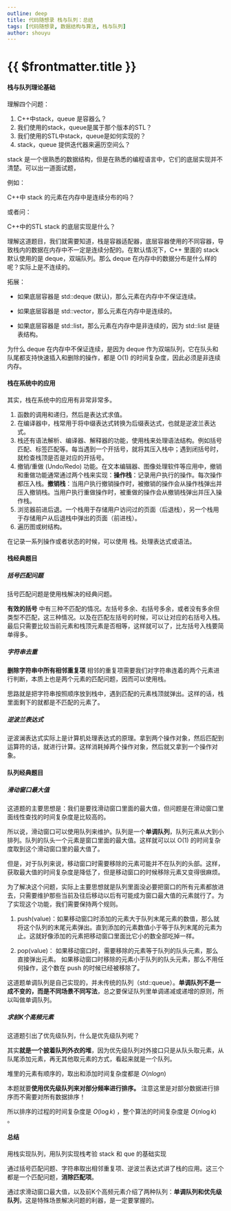 ```yaml
---
outline: deep
title: 代码随想录 栈与队列：总结
tags: [代码随想录, 数据结构与算法, 栈与队列]
author: shouyu
---
```


# {{ $frontmatter.title }}

#### 栈与队列理论基础

理解四个问题：

1. C++中stack，queue 是容器么？
2. 我们使用的stack，queue是属于那个版本的STL？
3. 我们使用的STL中stack，queue是如何实现的？
4. stack，queue 提供迭代器来遍历空间么？

stack 是一个很熟悉的数据结构，但是在熟悉的编程语言中，它们的底层实现并不清楚。可以出一道面试题，

例如：

C++中 stack 的元素在内存中是连续分布的吗？

或者问：

C++中的STL  stack 的底层实现是什么？

理解这道题目，我们就需要知道，栈是容器适配器，底层容器使用的不同容器，导致栈内的数据在内存中不一定是连续分配的。在默认情况下，C++ 里面的 stack 默认使用的是 deque，双端队列。那么 deque 在内存中的数据分布是什么样的呢？实际上是不连续的。

拓展：

- 如果底层容器是 std::deque (默认)，那么元素在内存中不保证连续。

- 如果底层容器是 std::vector，那么元素在内存中是连续的。

- 如果底层容器是 std::list，那么元素在内存中是非连续的，因为 std::list 是链表结构。

为什么 deque 在内存中不保证连续，是因为 deque 作为双端队列，它在队头和队尾都支持快速插入和删除的操作，都是 O(1) 的时间复杂度，因此必须是非连续内存。

#### 栈在系统中的应用

其实，栈在系统中的应用有非常非常多。

1. 函数的调用和递归，然后是表达式求值。
2. 在编译器中，栈常用于将中缀表达式转换为后缀表达式，也就是逆波兰表达式。
3. 栈还有语法解析、编译器、解释器的功能，使用栈来处理语法结构。例如括号匹配、标签匹配等。每当遇到一个开括号，就将其压入栈中；遇到闭括号时，就检查栈顶是否是对应的开括号。
4. 撤销/重做 (Undo/Redo) 功能。在文本编辑器、图像处理软件等应用中，撤销和重做功能通常通过两个栈来实现：**操作栈**：记录用户执行的操作。每次操作都压入栈。**撤销栈**：当用户执行撤销操作时，被撤销的操作会从操作栈弹出并压入撤销栈。当用户执行重做操作时，被重做的操作会从撤销栈弹出并压入操作栈。
5. 浏览器前进后退。一个栈用于存储用户访问过的页面（后退栈），另一个栈用于存储用户从后退栈中弹出的页面（前进栈）。
6. 遍历图或树结构。

在记录一系列操作或者状态的时候，可以使用 栈。处理表达式或语法。

#### 栈经典题目

##### 括号匹配问题

括号匹配问题是使用栈解决的经典问题。

**有效的括号** 中有三种不匹配的情况。左括号多余、右括号多余，或者没有多余但类型不匹配，这三种情况。以及在匹配左括号的时候，可以让对应的右括号入栈。最后只需要比较当前元素和栈顶元素是否相等，这样就可以了，比左括号入栈要简单得多。

##### 字符串去重

 **删除字符串中所有相邻重复项** 相邻的重复项需要我们对字符串连着的两个元素进行判断，本质上也是两个元素的匹配问题，因而可以使用栈。

思路就是把字符串按照顺序放到栈中，遇到匹配的元素栈顶就弹出。这样的话，栈里面剩下的就都是不匹配的元素了。

##### 逆波兰表达式

逆波澜表达式实际上是计算机处理表达式的原理。拿到两个操作对象，然后匹配到运算符的话，就进行计算。这样消耗掉两个操作对象，然后就又拿到一个操作对象。

#### 队列经典题目

##### 滑动窗口最大值

这道题的主要思想是：我们是要找滑动窗口里面的最大值，但问题是在滑动窗口里面线性查找的时间复杂度是比较高的。

所以说，滑动窗口可以使用队列来维护。队列是一个**单调队列**，队列元素从大到小排列。队列的队头一个元素是窗口里面的最大值。这样就可以以 O(1) 的时间复杂度取到这个滑动窗口里的最大值了。

但是，对于队列来说，移动窗口时需要移除的元素可能并不在队列的头部。这样，获取最大值的时间复杂度是降低了，但是移动窗口的时候移除元素又变得很麻烦。

为了解决这个问题，实际上主要思想就是队列里面没必要把窗口的所有元素都放进去，只需要维护那些当前及往后移动以后有可能成为窗口最大值的元素就行了。为了实现这个功能，我们需要保持两个规则。

1.  push(value)：如果移动窗口时添加的元素大于队列末尾元素的数值，那么就将这个队列的末尾元素弹出。直到添加的元素数值小于等于队列末尾的元素为止。这就好像添加的元素把移动窗口里面比它小的数全部吃掉一样。

2.  pop(value)：
    如果移动窗口时，需要移除的元素等于队列的队头元素，那么直接弹出元素。
    如果移动窗口时移除的元素小于队列的队头元素，那么不用任何操作，这个数在 push 的时候已经被移除了。

这道题单调队列是自己实现的，并未传统的队列（std::queue）。**单调队列不是一成不变的，而是不同场景不同写法**，总之要保证队列里单调递减或递增的原则，所以叫做单调队列。

##### 求前K个高频元素

这道题引出了优先级队列，什么是优先级队列呢？

其实**就是一个披着队列外衣的堆**，因为优先级队列对外接口只是从队头取元素，从队尾添加元素，再无其他取元素的方式，看起来就是一个队列。

堆里的元素有顺序的，取出和添加时间复杂度都是 $O(nlogn)$  

本题就要**使用优先级队列来对部分频率进行排序。** 注意这里是对部分数据进行排序而不需要对所有数据排序！

所以排序的过程的时间复杂度是 $O(\log k)$ ，整个算法的时间复杂度是 $O(n\log k)$ 。

#### 总结

用栈实现队列，用队列实现栈考验 stack 和 que 的基础实现

通过括号匹配问题、字符串取出相邻重复项、逆波兰表达式讲了栈的应用。这三个都是一个匹配问题，**消除匹配项**。

通过求滑动窗口最大值，以及前K个高频元素介绍了两种队列：**单调队列和优先级队列**，这是特殊场景解决问题的利器，是一定要掌握的。

